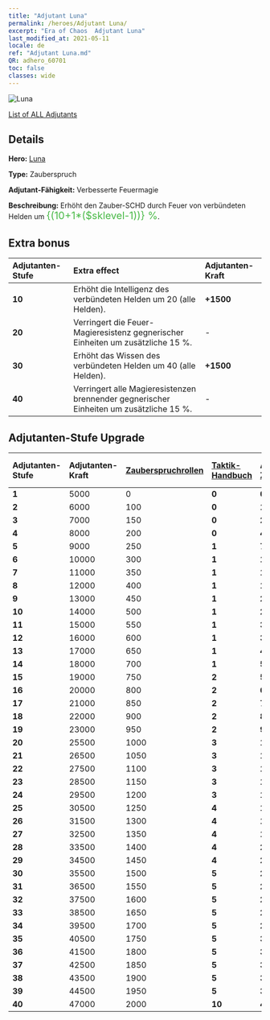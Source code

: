 ```yaml
---
title: "Adjutant Luna"
permalink: /heroes/Adjutant Luna/
excerpt: "Era of Chaos  Adjutant Luna"
last_modified_at: 2021-05-11
locale: de
ref: "Adjutant Luna.md"
QR: adhero_60701
toc: false
classes: wide
---
```

  ![Luna](/images/h/h_Luna.jpg)

 [List of ALL Adjutants](/de/heroes/Adjutants/) 

## Details
 **Hero:**  [Luna](/de/heroes/Luna/) 

 **Type:**  Zauberspruch 

 **Adjutant-Fähigkeit:**  Verbesserte Feuermagie 

 **Beschreibung:** Erhöht den Zauber-SCHD durch Feuer von verbündeten Helden um <span style="color: #48b946;font-size:20px">{(10+1*($sklevel-1))} %</span><span style="color: black">.

## Extra bonus

  | Adjutanten-Stufe | Extra effect | Adjutanten-Kraft  |
  |:---|:-------|:------------|
  | **10** | Erhöht die Intelligenz des verbündeten Helden um 20 (alle Helden). | **+1500** |
  | **20** | <Verbesserte Feuermagie> Verringert die Feuer-Magieresistenz gegnerischer Einheiten um zusätzliche 15 %. | - |
  | **30** | Erhöht das Wissen des verbündeten Helden um 40 (alle Helden). | **+1500** |
  | **40** | <Verbesserte Feuermagie> Verringert alle Magieresistenzen brennender gegnerischer Einheiten um zusätzliche 15 %. | - |


## Adjutanten-Stufe Upgrade

  | Adjutanten-Stufe | Adjutanten-Kraft | [Zauberspruchrollen](/ItemsDE/con_694/) | [Taktik-Handbuch](/ItemsDE/unk_2115/) | Accumulated [Zauberspruchrollen](/ItemsDE/con_694/) | Accumulated [Taktik-Handbuch](/ItemsDE/unk_2115/) |
  |:-------|:-------|:------------|:------------|:------------|:------------|
  | **1** | 5000 | 0 | **0** | **0** | **0** |
  | **2** | 6000 | 100 | **0** | **100** | **0** |
  | **3** | 7000 | 150 | **0** | **250** | **0** |
  | **4** | 8000 | 200 | **0** | **450** | **0** |
  | **5** | 9000 | 250 | **1** | **700** | **1** |
  | **6** | 10000 | 300 | **1** | **1000** | **2** |
  | **7** | 11000 | 350 | **1** | **1350** | **3** |
  | **8** | 12000 | 400 | **1** | **1750** | **4** |
  | **9** | 13000 | 450 | **1** | **2200** | **5** |
  | **10** | 14000 | 500 | **1** | **2700** | **6** |
  | **11** | 15000 | 550 | **1** | **3250** | **7** |
  | **12** | 16000 | 600 | **1** | **3850** | **8** |
  | **13** | 17000 | 650 | **1** | **4500** | **9** |
  | **14** | 18000 | 700 | **1** | **5200** | **10** |
  | **15** | 19000 | 750 | **2** | **5950** | **12** |
  | **16** | 20000 | 800 | **2** | **6750** | **14** |
  | **17** | 21000 | 850 | **2** | **7600** | **16** |
  | **18** | 22000 | 900 | **2** | **8500** | **18** |
  | **19** | 23000 | 950 | **2** | **9450** | **20** |
  | **20** | 25500 | 1000 | **3** | **10450** | **23** |
  | **21** | 26500 | 1050 | **3** | **11500** | **26** |
  | **22** | 27500 | 1100 | **3** | **12600** | **29** |
  | **23** | 28500 | 1150 | **3** | **13750** | **32** |
  | **24** | 29500 | 1200 | **3** | **14950** | **35** |
  | **25** | 30500 | 1250 | **4** | **16200** | **39** |
  | **26** | 31500 | 1300 | **4** | **17500** | **43** |
  | **27** | 32500 | 1350 | **4** | **18850** | **47** |
  | **28** | 33500 | 1400 | **4** | **20250** | **51** |
  | **29** | 34500 | 1450 | **4** | **21700** | **55** |
  | **30** | 35500 | 1500 | **5** | **23200** | **60** |
  | **31** | 36500 | 1550 | **5** | **24750** | **65** |
  | **32** | 37500 | 1600 | **5** | **26350** | **70** |
  | **33** | 38500 | 1650 | **5** | **28000** | **75** |
  | **34** | 39500 | 1700 | **5** | **29700** | **80** |
  | **35** | 40500 | 1750 | **5** | **31450** | **85** |
  | **36** | 41500 | 1800 | **5** | **33250** | **90** |
  | **37** | 42500 | 1850 | **5** | **35100** | **95** |
  | **38** | 43500 | 1900 | **5** | **37000** | **100** |
  | **39** | 44500 | 1950 | **5** | **38950** | **105** |
  | **40** | 47000 | 2000 | **10** | **40950** | **115** |
